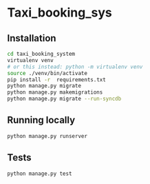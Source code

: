 # Taxi_booking_sys

## Installation

```bash
cd taxi_booking_system
virtualenv venv 
# or this instead: python -m virtualenv venv
source ./venv/bin/activate
pip install -r  requirements.txt
python manage.py migrate
python manage.py makemigrations
python manage.py migrate --run-syncdb
```

## Running locally
```bash
python manage.py runserver
```

## Tests
```bash
python manage.py test
